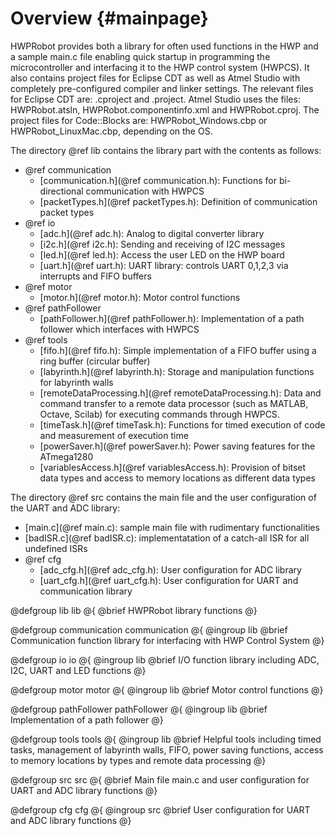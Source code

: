 Overview {#mainpage}
========

HWPRobot provides both a library for often used functions in the HWP and a sample main.c file enabling
quick startup in programming the microcontroller and interfacing it to the HWP control system (HWPCS).
It also contains project files for Eclipse CDT as well as Atmel Studio with completely pre-configured
compiler and linker settings. The relevant files for Eclipse CDT are: .cproject and .project. Atmel
Studio uses the files: HWPRobot.atsln, HWPRobot.componentinfo.xml and HWPRobot.cproj. The project files
for Code::Blocks are: HWPRobot_Windows.cbp or HWPRobot_LinuxMac.cbp, depending on the OS.

The directory @ref lib contains the library part with the contents as follows:
- @ref communication
  + [communication.h](@ref communication.h): Functions for bi-directional communication with HWPCS
  + [packetTypes.h](@ref packetTypes.h): Definition of communication packet types
- @ref io
  + [adc.h](@ref adc.h): Analog to digital converter library
  + [i2c.h](@ref i2c.h): Sending and receiving of I2C messages
  + [led.h](@ref led.h): Access the user LED on the HWP board
  + [uart.h](@ref uart.h): UART library: controls UART 0,1,2,3 via interrupts and FIFO buffers
- @ref motor
  + [motor.h](@ref motor.h): Motor control functions
- @ref pathFollower
  + [pathFollower.h](@ref pathFollower.h): Implementation of a path follower which interfaces with HWPCS
- @ref tools
  + [fifo.h](@ref fifo.h): Simple implementation of a FIFO buffer using a ring buffer (circular buffer)
  + [labyrinth.h](@ref labyrinth.h): Storage and manipulation functions for labyrinth walls
  + [remoteDataProcessing.h](@ref remoteDataProcessing.h): Data and command transfer to a remote data processor (such as MATLAB, Octave, Scilab) for executing commands through HWPCS.
  + [timeTask.h](@ref timeTask.h): Functions for timed execution of code and measurement of execution time
  + [powerSaver.h](@ref powerSaver.h): Power saving features for the ATmega1280
  + [variablesAccess.h](@ref variablesAccess.h): Provision of bitset data types and access to memory locations as different data types

The directory @ref src contains the main file and the user configuration of the UART and ADC library:
- [main.c](@ref main.c): sample main file with rudimentary functionalities
- [badISR.c](@ref badISR.c): implementatation of a catch-all ISR for all undefined ISRs
- @ref cfg
  + [adc_cfg.h](@ref adc_cfg.h): User configuration for ADC library
  + [uart_cfg.h](@ref uart_cfg.h): User configuration for UART and communication library

@defgroup lib lib
@{
    @brief HWPRobot library functions
@}

@defgroup communication communication
@{
    @ingroup lib
    @brief Communication function library for interfacing with HWP Control System
@}

@defgroup io io
@{
    @ingroup lib
    @brief I/O function library including ADC, I2C, UART and LED functions
@}

@defgroup motor motor
@{
    @ingroup lib
    @brief Motor control functions
@}

@defgroup pathFollower pathFollower
@{
    @ingroup lib
    @brief Implementation of a path follower
@}

@defgroup tools tools
@{
    @ingroup lib
    @brief Helpful tools including timed tasks, management of labyrinth walls, FIFO, power saving functions, access to memory locations by types and remote data processing
@}

@defgroup src src
@{
    @brief Main file main.c and user configuration for UART and ADC library functions
@}

@defgroup cfg cfg
@{
    @ingroup src
    @brief User configuration for UART and ADC library functions
@}
